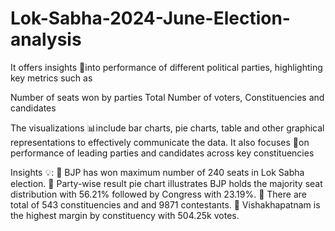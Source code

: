 # Lok-Sabha-2024-June-Election-analysis

It offers insights 🔎into performance of different political parties, highlighting key metrics such as 

 Number of seats won by parties
 Total Number of voters, Constituencies and candidates
 
The visualizations 📊include bar charts, pie charts, table and other graphical representations to effectively communicate the data. 
It also focuses 🎯on performance of leading parties and candidates across key constituencies


Insights 💡:
 📌 BJP has won maximum number of 240 seats in Lok Sabha election.
 📌 Party-wise result pie chart illustrates BJP holds the majority seat distribution with 56.21% followed by Congress with 23.19%.
 📌 There are total of 543 constituencies and and 9871 contestants.
 📌 Vishakhapatnam is the highest margin by constituency with 504.25k votes.
